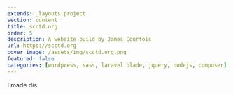 ```yaml
---
extends: _layouts.project
section: content
title: scctd.org
order: 5
description: A website build by James Courtois
url: https://scctd.org
cover_image: /assets/img/scctd.org.png
featured: false
categories: [wordpress, sass, laravel blade, jquery, nodejs, composer]
---
```


I made dis

